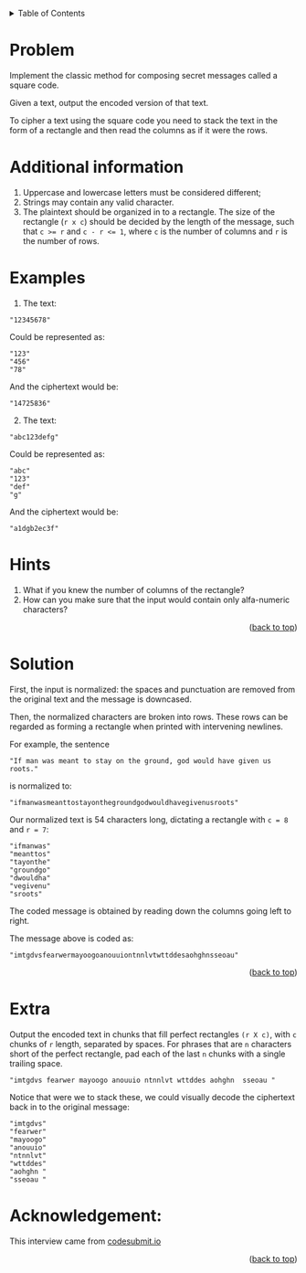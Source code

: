 <a name="readme-top"></a>
<!-- TABLE OF CONTENTS -->
<details>
<summary>Table of Contents</summary>
  <ol>
    <li><a href="#problem">Problem</a></li>
    <li><a href="#additional-information">Additional information</a></li>
    <li><a href="#examples">Examples</a></li>
    <li><a href="#hints">Hints</a></li>
    <li><a href="#solution">Solution</a></li>
    <li><a href="#extra">Extra</a></li>
    <li><a href="#acknowledgement">Acknowledgement</a></li>
  </ol>
</details>


# Problem

Implement the classic method for composing secret messages called a square code.

Given a text, output the encoded version of that text.

To cipher a text using the square code you need to stack the text in the form of a rectangle and then read the columns as if it were the rows.

# Additional information
1. Uppercase and lowercase letters must be considered different;
2. Strings may contain any valid character.
3. The plaintext should be organized in to a rectangle.  The size of the
rectangle (`r x c`) should be decided by the length of the message,
such that `c >= r` and `c - r <= 1`, where `c` is the number of columns
and `r` is the number of rows.

# Examples

1. The text:
```text
"12345678"
```
Could be represented as:

```text
"123"
"456"
"78"
```

And the ciphertext would be:
```text
"14725836"
```
2. The text:
```text
"abc123defg"
```
Could be represented as:

```text
"abc"
"123"
"def"
"g"
```

And the ciphertext would be:
```text
"a1dgb2ec3f"
```

# Hints
1. What if you knew the number of columns of the rectangle?
2. How can you make sure that the input would contain only alfa-numeric characters?

<p align="right">(<a href="#readme-top">back to top</a>)</p>


# Solution

First, the input is normalized: the spaces and punctuation are removed
from the original text and the message is downcased.

Then, the normalized characters are broken into rows.  These rows can be
regarded as forming a rectangle when printed with intervening newlines.

For example, the sentence

```text
"If man was meant to stay on the ground, god would have given us roots."
```

is normalized to:

```text
"ifmanwasmeanttostayonthegroundgodwouldhavegivenusroots"
```

Our normalized text is 54 characters long, dictating a rectangle with
`c = 8` and `r = 7`:

```text
"ifmanwas"
"meanttos"
"tayonthe"
"groundgo"
"dwouldha"
"vegivenu"
"sroots"
```

The coded message is obtained by reading down the columns going left to
right.

The message above is coded as:

```text
"imtgdvsfearwermayoogoanouuiontnnlvtwttddesaohghnsseoau"
```

<p align="right">(<a href="#readme-top">back to top</a>)</p>

# Extra
Output the encoded text in chunks that fill perfect rectangles `(r X c)`,
with `c` chunks of `r` length, separated by spaces. For phrases that are
`n` characters short of the perfect rectangle, pad each of the last `n`
chunks with a single trailing space.

```text
"imtgdvs fearwer mayoogo anouuio ntnnlvt wttddes aohghn  sseoau "
```

Notice that were we to stack these, we could visually decode the
ciphertext back in to the original message:

```text
"imtgdvs"
"fearwer"
"mayoogo"
"anouuio"
"ntnnlvt"
"wttddes"
"aohghn "
"sseoau "
```

# Acknowledgement:

This interview came from [codesubmit.io](https://codesubmit.io/)

<p align="right">(<a href="#readme-top">back to top</a>)</p>

